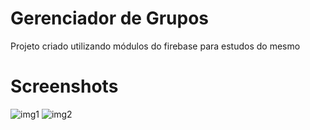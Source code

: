 # Gerenciador de Grupos

Projeto criado utilizando módulos do firebase para estudos do mesmo

# Screenshots

 ![img1]() ![img2]()
 
